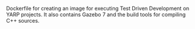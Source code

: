 Dockerfile for creating an image for executing Test Driven Development on YARP
projects. It also contains Gazebo 7 and the build tools for compiling C++ sources.
